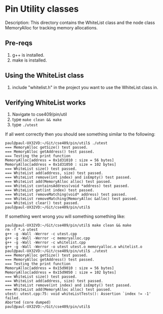 # Pin Utility classes
Description: This directory contains the WhiteList class and the node class MemoryAlloc for tracking memory allocations.

## Pre-reqs
1. g++ is installed.
2. make is installed.

## Using the WhiteList class
1. include "whitelist.h" in the project you want to use the WhiteList class in.

## Verifying WhiteList works
1. Navigate to cse409/pin/util
2. type ``` make clean && make ```
3. type ``` ./utest ```

If all went correctly then you should see something similar to the following:

```
paul@paul-UX32VD:~/Git/cse409/pin/util$ ./utest 
=== MemoryAlloc getSize() test passed.
=== MemoryAlloc getAddress() test passed.
=== Testing the print function
MemoryAlloc[address = 0x1d31010 : size = 56 bytes]
MemoryAlloc[address = 0x1d31050 : size = 102 bytes]
=== WhiteList size() test passed.
=== WhiteList add(address, size) test passed.
=== WhiteList remove(int index) and isEmpty() test passed.
=== WhiteList add(MemoryAlloc alloc) test passed.
=== WhiteList containsAddress(void *address) test passed.
=== WhiteList get(int index) test passed.
=== WhiteList removeMatching(void* address) test passed.
=== WhiteList removeMatching(MemoryAlloc &alloc) test passed.
=== WhiteList clear() test passed.
paul@paul-UX32VD:~/Git/cse409/pin/util$ 
```

If something went wrong you will something something like:
```
paul@paul-UX32VD:~/Git/cse409/pin/util$ make clean && make
rm -f *.o utest
g++ -g -Wall -Werror -c utest.cpp
g++ -g -Wall -Werror -c memoryalloc.cpp
g++ -g -Wall -Werror -c whitelist.cpp	
g++ -g -Wall -Werror -o utest utest.o memoryalloc.o whitelist.o
paul@paul-UX32VD:~/Git/cse409/pin/util$ ./utest 
=== MemoryAlloc getSize() test passed.
=== MemoryAlloc getAddress() test passed.
=== Testing the print function
MemoryAlloc[address = 0x15d9010 : size = 56 bytes]
MemoryAlloc[address = 0x15d9050 : size = 102 bytes]
=== WhiteList size() test passed.
=== WhiteList add(address, size) test passed.
=== WhiteList remove(int index) and isEmpty() test passed.
=== WhiteList add(MemoryAlloc alloc) test passed.
utest: utest.cpp:75: void whiteListTests(): Assertion `index != -1' failed.
Aborted (core dumped)
paul@paul-UX32VD:~/Git/cse409/pin/util$ 
```